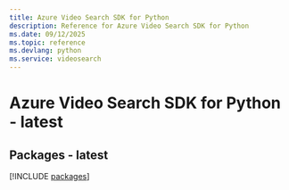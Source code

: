 ```yaml
---
title: Azure Video Search SDK for Python
description: Reference for Azure Video Search SDK for Python
ms.date: 09/12/2025
ms.topic: reference
ms.devlang: python
ms.service: videosearch
---
```

# Azure Video Search SDK for Python - latest
## Packages - latest
[!INCLUDE [packages](video-search-index.md)]